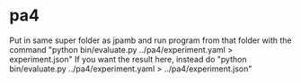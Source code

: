 # pa4

Put in same super folder as jpamb and run program from that folder with the command "python bin/evaluate.py ../pa4/experiment.yaml > experiment.json"
If you want the result here, instead do "python bin/evaluate.py ../pa4/experiment.yaml > ../pa4/experiment.json"